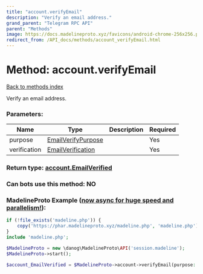 ```yaml
---
title: "account.verifyEmail"
description: "Verify an email address."
grand_parent: "Telegram RPC API"
parent: "Methods"
image: https://docs.madelineproto.xyz/favicons/android-chrome-256x256.png
redirect_from: /API_docs/methods/account_verifyEmail.html
---
```

# Method: account.verifyEmail
[Back to methods index](index.html)



Verify an email address.

### Parameters:

| Name     |    Type       | Description | Required |
|----------|---------------|-------------|----------|
|purpose|[EmailVerifyPurpose](/API_docs/types/EmailVerifyPurpose.html) |  | Yes|
|verification|[EmailVerification](/API_docs/types/EmailVerification.html) |  | Yes|


### Return type: [account.EmailVerified](/API_docs/types/account.EmailVerified.html)

### Can bots use this method: **NO**


### MadelineProto Example ([now async for huge speed and parallelism!](https://docs.madelineproto.xyz/docs/ASYNC.html)):


```php
if (!file_exists('madeline.php')) {
    copy('https://phar.madelineproto.xyz/madeline.php', 'madeline.php');
}
include 'madeline.php';

$MadelineProto = new \danog\MadelineProto\API('session.madeline');
$MadelineProto->start();

$account_EmailVerified = $MadelineProto->account->verifyEmail(purpose: EmailVerifyPurpose, verification: EmailVerification, );
```

